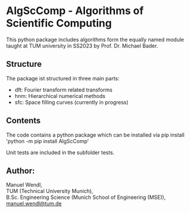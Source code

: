 # AlgScComp - Algorithms of Scientific Computing

This python package includes algorithms form the equally named module taught at TUM university in SS2023 by Prof. Dr. Michael Bader. 

## Structure 
The package ist structured in three main parts:
- dft: Fourier transform related transforms
- hnm: Hierarchical numerical methods
- sfc: Space filling curves (currently in progress)

## Contents
The code contains a python package which can be installed via pip install 
'python -m pip install AlgScComp'

Unit tests are included in the subfolder tests. 

## Author:
Manuel Wendl,  
TUM (Technical University Munich),  
B.Sc. Engineering Science (Munich School of Engineering (MSE)), 
manuel.wendl@tum.de